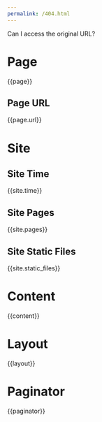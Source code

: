 ```yaml
---
permalink: /404.html
---
```

<p>Can I access the original URL?</p>
<h1>Page</h1>
{{page}}
<h2>Page URL</h2>
{{page.url}}
<h1>Site</h1>
<h2>Site Time</h2>
{{site.time}}
<h2>Site Pages</h2>
{{site.pages}}
<h2>Site Static Files</h2>
{{site.static_files}}
<h1>Content</h1>
{{content}}
<h1>Layout</h1>
{{layout}}
<h1>Paginator</h1>
{{paginator}}
